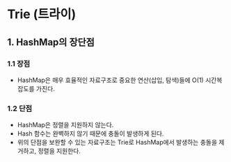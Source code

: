 # Trie (트라이)
## 1. HashMap의 장단점
### 1.1 장점
- HashMap은 매우 효율적인 자료구조로 중요한 연산(삽입, 탐색)들에 O(1) 시간복잡도를 가진다.
### 1.2 단점
- HashMap은 정렬을 지원하지 않는다.
- Hash 함수는 완벽하지 않기 때문에 충돌이 발생하게 된다.
- 위의 단점을 보완할 수 있는 자료구조는 Trie로 HashMap에서 발생하는 충돌을 제거하고, 정렬을 지원한다.

